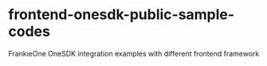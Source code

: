 # frontend-onesdk-public-sample-codes
FrankieOne OneSDK integration examples with different frontend framework
